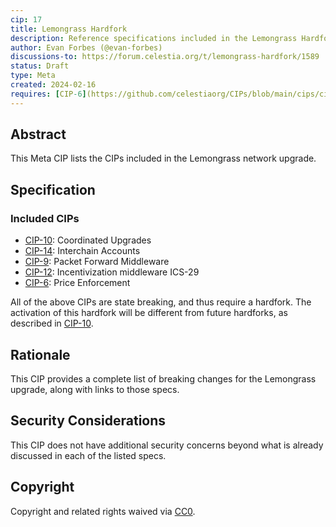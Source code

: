 ```yaml
---
cip: 17
title: Lemongrass Hardfork
description: Reference specifications included in the Lemongrass Hardfork
author: Evan Forbes (@evan-forbes)
discussions-to: https://forum.celestia.org/t/lemongrass-hardfork/1589
status: Draft
type: Meta
created: 2024-02-16
requires: [CIP-6](https://github.com/celestiaorg/CIPs/blob/main/cips/cip-6.md), [CIP-9](https://github.com/celestiaorg/CIPs/blob/main/cips/cip-9.md), [CIP-10](https://github.com/celestiaorg/CIPs/blob/main/cips/cip-10.md), [CIP-12](https://github.com/celestiaorg/CIPs/blob/main/cips/cip-12.md), [CIP-14](https://github.com/celestiaorg/CIPs/blob/main/cips/cip-14.md)
---
```


## Abstract

This Meta CIP lists the CIPs included in the Lemongrass network upgrade.

## Specification

### Included CIPs

- [CIP-10](https://github.com/celestiaorg/CIPs/blob/main/cips/cip-10.md): Coordinated Upgrades
- [CIP-14](https://github.com/celestiaorg/CIPs/blob/main/cips/cip-14.md): Interchain Accounts
- [CIP-9](https://github.com/celestiaorg/CIPs/blob/main/cips/cip-9.md): Packet Forward Middleware
- [CIP-12](https://github.com/celestiaorg/CIPs/blob/main/cips/cip-12.md): Incentivization middleware ICS-29
- [CIP-6](https://github.com/celestiaorg/CIPs/blob/main/cips/cip-6.md): Price Enforcement

All of the above CIPs are state breaking, and thus require a hardfork. The activation of this hardfork will be different from future hardforks, as described in [CIP-10](https://github.com/celestiaorg/CIPs/blob/main/cips/cip-10.md).

## Rationale

This CIP provides a complete list of breaking changes for the Lemongrass upgrade, along with links to those specs.

## Security Considerations

This CIP does not have additional security concerns beyond what is already discussed in each of the listed specs.

## Copyright

Copyright and related rights waived via [CC0](../LICENSE).
